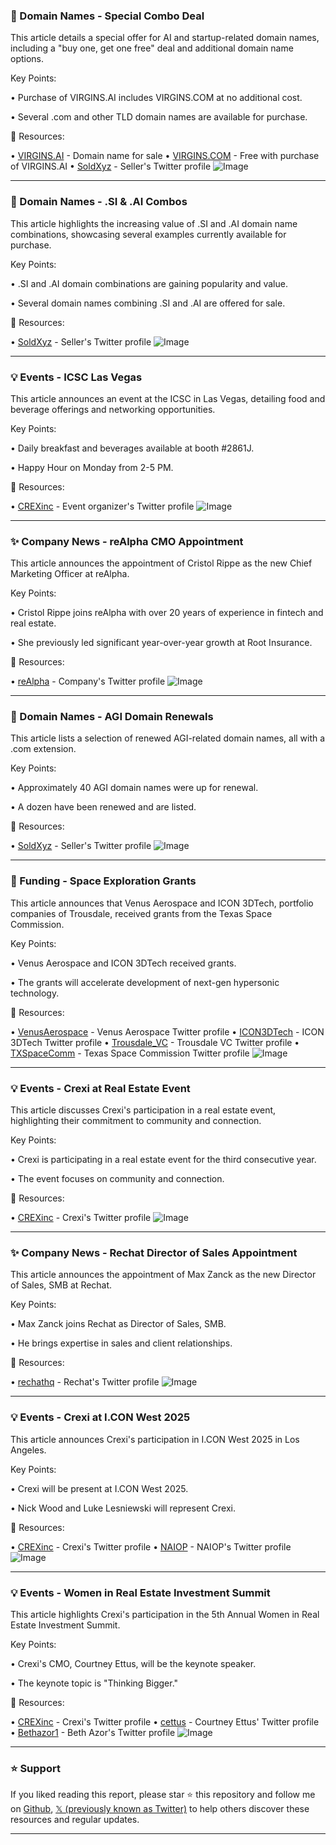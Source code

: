 ### 🚀 Domain Names - Special Combo Deal

This article details a special offer for AI and startup-related domain names, including a "buy one, get one free" deal and additional domain name options.


Key Points:

•  Purchase of VIRGINS.AI includes VIRGINS.COM at no additional cost.

•  Several .com and other TLD domain names are available for purchase.


🔗 Resources:

• [VIRGINS.AI](http://VIRGINS.AI) - Domain name for sale
• [VIRGINS.COM](http://VirginsAI.com) - Free with purchase of VIRGINS.AI
• [SoldXyz](https://x.com/SoldXyz) - Seller's Twitter profile
![Image](https://pbs.twimg.com/media/GrAD-e5XAAAl5zM?format=jpg&name=small)


---
### 🤖 Domain Names - .SI & .AI Combos

This article highlights the increasing value of .SI and .AI domain name combinations, showcasing several examples currently available for purchase.


Key Points:

•  .SI and .AI domain combinations are gaining popularity and value.

•  Several domain names combining .SI and .AI are offered for sale.


🔗 Resources:

• [SoldXyz](https://x.com/SoldXyz) - Seller's Twitter profile
![Image](https://pbs.twimg.com/media/GqTv1vzbAAAONlS?format=jpg&name=small)


---
### 💡 Events - ICSC Las Vegas

This article announces an event at the ICSC in Las Vegas, detailing food and beverage offerings and networking opportunities.


Key Points:

•  Daily breakfast and beverages available at booth #2861J.


•  Happy Hour on Monday from 2-5 PM.


🔗 Resources:

• [CREXinc](https://x.com/CREXinc) - Event organizer's Twitter profile
![Image](https://pbs.twimg.com/media/GqSB7R3a4AA06Z_?format=jpg&name=small)


---
### ✨ Company News - reAlpha CMO Appointment

This article announces the appointment of Cristol Rippe as the new Chief Marketing Officer at reAlpha.


Key Points:

•  Cristol Rippe joins reAlpha with over 20 years of experience in fintech and real estate.


•  She previously led significant year-over-year growth at Root Insurance.


🔗 Resources:

• [reAlpha](https://x.com/reAlpha) - Company's Twitter profile
![Image](https://pbs.twimg.com/media/Gp2OhK1WIAA6eHR?format=jpg&name=small)


---
### 🤖 Domain Names - AGI Domain Renewals

This article lists a selection of renewed AGI-related domain names, all with a .com extension.


Key Points:

•  Approximately 40 AGI domain names were up for renewal.


•  A dozen have been renewed and are listed.


🔗 Resources:

• [SoldXyz](https://x.com/SoldXyz) - Seller's Twitter profile
![Image](https://pbs.twimg.com/media/GpRaoB1aYAQeQI8?format=jpg&name=small)



---
### 🚀 Funding - Space Exploration Grants

This article announces that Venus Aerospace and ICON 3DTech, portfolio companies of Trousdale, received grants from the Texas Space Commission.


Key Points:

•  Venus Aerospace and ICON 3DTech received grants.

• The grants will accelerate development of next-gen hypersonic technology.


🔗 Resources:

• [VenusAerospace](https://x.com/VenusAerospace) -  Venus Aerospace Twitter profile
• [ICON3DTech](https://x.com/ICON3DTech) - ICON 3DTech Twitter profile
• [Trousdale_VC](https://x.com/Trousdale_VC) - Trousdale VC Twitter profile
• [TXSpaceComm](https://x.com/TXSpaceComm) - Texas Space Commission Twitter profile
![Image](https://pbs.twimg.com/media/GpPXZkoXUAA14x3?format=jpg&name=small)



---
### 💡 Events - Crexi at Real Estate Event

This article discusses Crexi's participation in a real estate event, highlighting their commitment to community and connection.



Key Points:

• Crexi is participating in a real estate event for the third consecutive year.


•  The event focuses on community and connection.


🔗 Resources:

• [CREXinc](https://x.com/CREXinc) - Crexi's Twitter profile
![Image](https://pbs.twimg.com/media/GmarrrPXIAAaApD?format=jpg&name=small)


---
### ✨ Company News - Rechat Director of Sales Appointment

This article announces the appointment of Max Zanck as the new Director of Sales, SMB at Rechat.


Key Points:

•  Max Zanck joins Rechat as Director of Sales, SMB.


•  He brings expertise in sales and client relationships.


🔗 Resources:

• [rechathq](https://x.com/rechathq) - Rechat's Twitter profile
![Image](https://pbs.twimg.com/media/GmbDqYJa8AU3EXB?format=jpg&name=small)



---
### 💡 Events - Crexi at I.CON West 2025

This article announces Crexi's participation in I.CON West 2025 in Los Angeles.


Key Points:

• Crexi will be present at I.CON West 2025.


•  Nick Wood and Luke Lesniewski will represent Crexi.


🔗 Resources:

• [CREXinc](https://x.com/CREXinc) - Crexi's Twitter profile
• [NAIOP](https://x.com/NAIOP) - NAIOP's Twitter profile
![Image](https://pbs.twimg.com/media/GmV4TIcWAAEkO__?format=jpg&name=small)


---
### 💡 Events - Women in Real Estate Investment Summit

This article highlights Crexi's participation in the 5th Annual Women in Real Estate Investment Summit.


Key Points:

• Crexi's CMO, Courtney Ettus, will be the keynote speaker.


•  The keynote topic is "Thinking Bigger."


🔗 Resources:

• [CREXinc](https://x.com/CREXinc) - Crexi's Twitter profile
• [cettus](https://x.com/cettus) - Courtney Ettus' Twitter profile
• [Bethazor1](https://x.com/Bethazor1) - Beth Azor's Twitter profile
![Image](https://pbs.twimg.com/media/GkvKkm9WsAEVoXx?format=jpg&name=small)


---

### ⭐️ Support

If you liked reading this report, please star ⭐️ this repository and follow me on [Github](https://github.com/Drix10), [𝕏 (previously known as Twitter)](https://x.com/DRIX_10_) to help others discover these resources and regular updates.

---